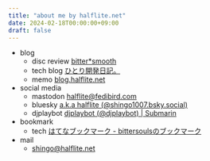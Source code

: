 ```yaml
---
title: "about me by halflite.net"
date: 2024-02-18T00:00:00+09:00
draft: false
---
```


- blog
  - disc review [bitter*smooth](https://bittersmooth.halflite.net/ "bitter*smooth")
  - tech blog [ひとり開発日記。](https://halflite.github.io/techlog/ "ひとり開発日記。")
  - memo [blog.halflite.net](http://blog.halflite.net/ "blog.halflite.net")
- social media
  - mastodon [halflite@fedibird.com](https://fedibird.com/@halflite "halflite@fedibird.com")
  - bluesky [a.k.a halflite (@shingo1007.bsky.social)](https://bsky.app/profile/shingo1007.bsky.social "a.k.a halflite (@shingo1007.bsky.social)")
  - djplaybot [djplaybot (@djplaybot) | Submarin](https://submarin.online/@djplaybot "djplaybot (@djplaybot) | Submarin")
- bookmark
  - tech [はてなブックマーク - bittersoulsのブックマーク](http://b.hatena.ne.jp/bittersouls/ "はてなブックマーク - bittersoulsのブックマーク")
- mail
  - [shingo@halflite.net](<mailto:shingo@halflite.net>)
